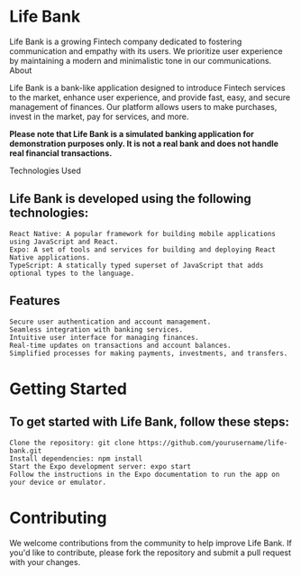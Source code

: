 # Life Bank

Life Bank is a growing Fintech company dedicated to fostering communication and empathy with its users. We prioritize user experience by maintaining a modern and minimalistic tone in our communications.
About

Life Bank is a bank-like application designed to introduce Fintech services to the market, enhance user experience, and provide fast, easy, and secure management of finances. Our platform allows users to make purchases, invest in the market, pay for services, and more.

**Please note that Life Bank is a simulated banking application for demonstration purposes only. It is not a real bank and does not handle real financial transactions.**

Technologies Used

## Life Bank is developed using the following technologies:

    React Native: A popular framework for building mobile applications using JavaScript and React.
    Expo: A set of tools and services for building and deploying React Native applications.
    TypeScript: A statically typed superset of JavaScript that adds optional types to the language.

## Features

    Secure user authentication and account management.
    Seamless integration with banking services.
    Intuitive user interface for managing finances.
    Real-time updates on transactions and account balances.
    Simplified processes for making payments, investments, and transfers.

# Getting Started

## To get started with Life Bank, follow these steps:

    Clone the repository: git clone https://github.com/yourusername/life-bank.git
    Install dependencies: npm install
    Start the Expo development server: expo start
    Follow the instructions in the Expo documentation to run the app on your device or emulator.

# Contributing

We welcome contributions from the community to help improve Life Bank. If you'd like to contribute, please fork the repository and submit a pull request with your changes.
